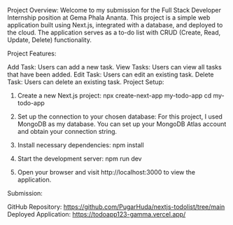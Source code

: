 Project Overview:
Welcome to my submission for the Full Stack Developer Internship position at Gema Phala Ananta. This project is a simple web application built using Next.js, integrated with a database, and deployed to the cloud. The application serves as a to-do list with CRUD (Create, Read, Update, Delete) functionality.

Project Features:

Add Task: Users can add a new task.
View Tasks: Users can view all tasks that have been added.
Edit Task: Users can edit an existing task.
Delete Task: Users can delete an existing task.
Project Setup:

1. Create a new Next.js project:
npx create-next-app my-todo-app
cd my-todo-app

2. Set up the connection to your chosen database:
For this project, I used MongoDB as my database. You can set up your MongoDB Atlas account and obtain your connection string.

3. Install necessary dependencies:
npm install

4. Start the development server:
npm run dev

5. Open your browser and visit http://localhost:3000 to view the application.

Submission:

GitHub Repository: https://github.com/PugarHuda/nextjs-todolist/tree/main
Deployed Application: https://todoapp123-gamma.vercel.app/
